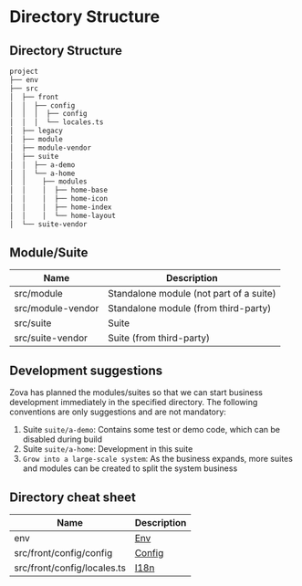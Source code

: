 # Directory Structure

## Directory Structure

```bash
project
├── env
├── src
│  ├── front
│  │  ├── config
│  │  │  ├── config
│  │  │  └── locales.ts
│  ├── legacy
│  ├── module
│  ├── module-vendor
│  ├── suite
│  │  ├── a-demo
│  │  └── a-home
│  │    ├── modules
│  │    │  ├── home-base
│  │    │  ├── home-icon
│  │    │  ├── home-index
│  │    │  └── home-layout
│  └── suite-vendor
```

## Module/Suite

| Name              | Description                             |
| ----------------- | --------------------------------------- |
| src/module        | Standalone module (not part of a suite) |
| src/module-vendor | Standalone module (from third-party)    |
| src/suite         | Suite                                   |
| src/suite-vendor  | Suite (from third-party)                |

## Development suggestions

Zova has planned the modules/suites so that we can start business development immediately in the specified directory. The following conventions are only suggestions and are not mandatory:

1. Suite `suite/a-demo`: Contains some test or demo code, which can be disabled during build
2. Suite `suite/a-home`: Development in this suite
3. `Grow into a large-scale system`: As the business expands, more suites and modules can be created to split the system business

## Directory cheat sheet

| Name                                 | Description                                                                                                   |
| ------------------------------------ | ------------------------------------------------------------------------------------------------------------- |
| env                                  | [Env](../../techniques/env/introduction.md)                                                                   |
| src/front/config/config              | [Config](../../techniques/config/introduction.md)                                                             |
| src/front/config/locales.ts          | [I18n](../scope/locale.md)                                                                                    |
